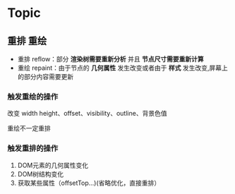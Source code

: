 # Topic

## 重排 重绘

- 重排 reflow：部分 **渲染树需要重新分析** 并且 **节点尺寸需要重新计算**
- 重绘 repaint：由于节点的 **几何属性** 发生改变或者由于 **样式** 发生改变,屏幕上的部分内容需要更新

### 触发重绘的操作

改变 width height、offset、visibility、outline、背景色值

重绘不一定重排

### 触发重排的操作

1. DOM元素的几何属性变化
2. DOM树结构变化
3. 获取某些属性（offsetTop...)(省略优化，直接重排）
